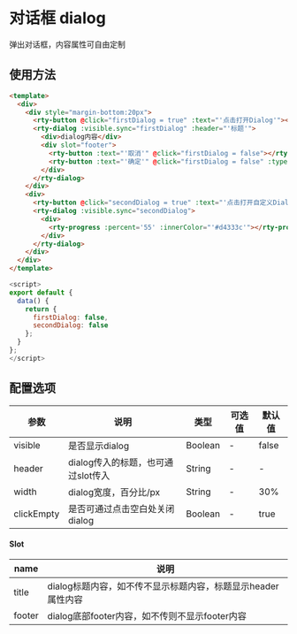 # 对话框 dialog
弹出对话框，内容属性可自由定制

## 使用方法
``` html
<template>
  <div>
    <div style="margin-bottom:20px">
      <rty-button @click="firstDialog = true" :text="'点击打开Dialog'"></rty-button>
      <rty-dialog :visible.sync="firstDialog" :header="'标题'">
        <div>dialog内容</div>
        <div slot="footer">
          <rty-button :text="'取消'" @click="firstDialog = false"></rty-button>
          <rty-button :text="'确定'" @click="firstDialog = false" :type="'primary'"></rty-button>
        </div>
      </rty-dialog>
    </div>
    <div>
      <rty-button @click="secondDialog = true" :text="'点击打开自定义Dialog'"></rty-button>
      <rty-dialog :visible.sync="secondDialog">
        <div>
          <rty-progress :percent='55' :innerColor="'#d4333c'"></rty-progress>
        </div>
      </rty-dialog>
    </div>
  </div>
</template>
```
``` js
<script>
export default {
  data() {
    return {
      firstDialog: false,
      secondDialog: false
    };
  }
};
</script>
```

## 配置选项
| 参数 | 说明 | 类型 | 可选值 | 默认值 |
|-|-|-|-|-|
| visible | 是否显示dialog | Boolean | - | false |
| header | dialog传入的标题，也可通过slot传入 | String | - | - |
| width | dialog宽度，百分比/px | String | - | 30% |
| clickEmpty | 是否可通过点击空白处关闭dialog | Boolean | - | true |

#### Slot
| name | 说明 |
|-|-|
| title | dialog标题内容，如不传不显示标题内容，标题显示header属性内容 |
| footer | dialog底部footer内容，如不传则不显示footer内容 |